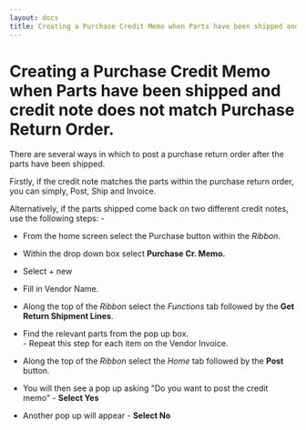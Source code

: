 ```yaml
---
layout: docs
title: Creating a Purchase Credit Memo when Parts have been shipped and credit note does not match Purchase Return Order.   
---
```


#   Creating a Purchase Credit Memo when Parts have been shipped and credit note does not match Purchase Return Order.   

There are several ways in which to post a purchase return order after the parts have been shipped. 

Firstly, if the credit note matches the parts within the purchase return order, you can simply, Post, Ship and Invoice. 

Alternatively, if the parts shipped come back on two different credit notes, use the following steps: - 

*   From the home screen select the Purchase button within the *Ribbon*. 

*   Within the drop down box select **Purchase Cr. Memo.** 

*   Select + new

*   Fill in Vendor Name. 

*   Along the top of the *Ribbon* select the *Functions* tab followed by the **Get Return Shipment Lines**. 

*   Find the relevant parts from the pop up box.<br> 
        -   Repeat this step for each item on the Vendor Invoice.

*   Along the top of the *Ribbon* select the *Home* tab followed by the **Post** button. 

*   You will then see a pop up asking "Do you want to post the credit memo"  -  **Select Yes**

*   Another pop up will appear - **Select No**






